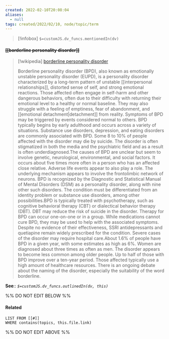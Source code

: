```yaml
---
created: 2022-02-10T20:08:04 
aliases:
  - null
tags: created/2022/02/10, node/topic/term
---
```

> [!infobox]
`$=customJS.dv_funcs.mentionedIn(dv)`

#### <s class="topic-title">[[borderline personality disorder]]</s>

> [!wikipedia] [borderline personality disorder](https://en.wikipedia.org/wiki/Borderline%20personality%20disorder)
> 
> Borderline personality disorder (BPD), also known as emotionally unstable personality disorder (EUPD), is a personality disorder characterized by a long-term pattern of unstable [[interpersonal relationships]], distorted sense of self, and strong emotional reactions. Those affected often engage in self-harm and other dangerous behaviors, often due to their difficulty with returning their emotional level to a healthy or normal baseline. They may also struggle with a feeling of emptiness, fear of abandonment, and [[emotional detachment|detachment]] from reality. Symptoms of BPD may be triggered by events considered normal to others. BPD typically begins by early adulthood and occurs across a variety of situations. Substance use disorders, depression, and eating disorders are commonly associated with BPD. Some 8 to 10% of people affected with the disorder may die by suicide. The disorder is often stigmatized in both the media and the psychiatric field and as a result is often underdiagnosed.The causes of BPD are unclear but seem to involve genetic, neurological, environmental, and social factors. It occurs about five times more often in a person who has an affected close relative. Adverse life events appear to also play a role. The underlying mechanism appears to involve the frontolimbic network of neurons. BPD is recognized by the Diagnostic and Statistical Manual of Mental Disorders (DSM) as a personality disorder, along with nine other such disorders. The condition must be differentiated from an identity problem or substance use disorders, among other possibilities.BPD is typically treated with psychotherapy, such as cognitive behavioral therapy (CBT) or dialectical behavior therapy (DBT). DBT may reduce the risk of suicide in the disorder. Therapy for BPD can occur one-on-one or in a group. While medications cannot cure BPD, they may be used to help with the associated symptoms. Despite no evidence of their effectiveness, SSRI antidepressants and quetiapine remain widely prescribed for the condition. Severe cases of the disorder may require hospital care.About 1.6% of people have BPD in a given year, with some estimates as high as 6%. Women are diagnosed about three times as often as men. The disorder appears to become less common among older people. Up to half of those with BPD improve over a ten-year period. Those affected typically use a high amount of healthcare resources. There is an ongoing debate about the naming of the disorder, especially the suitability of the word borderline.
>


**See**::
*`$=customJS.dv_funcs.outlinedIn(dv, this)`*

%% DO NOT EDIT BELOW %%

#### Related 

```dataview
LIST FROM [[#]]
WHERE contains(topics, this.file.link)
```
%% DO NOT EDIT ABOVE %%

